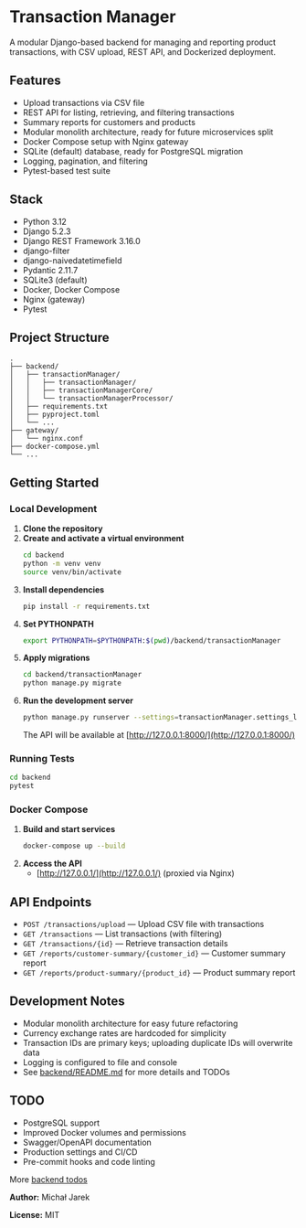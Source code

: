 # Transaction Manager

A modular Django-based backend for managing and reporting product transactions, with CSV upload, REST API, and Dockerized deployment.

## Features

- Upload transactions via CSV file
- REST API for listing, retrieving, and filtering transactions
- Summary reports for customers and products
- Modular monolith architecture, ready for future microservices split
- Docker Compose setup with Nginx gateway
- SQLite (default) database, ready for PostgreSQL migration
- Logging, pagination, and filtering
- Pytest-based test suite

## Stack

- Python 3.12
- Django 5.2.3
- Django REST Framework 3.16.0
- django-filter
- django-naivedatetimefield
- Pydantic 2.11.7
- SQLite3 (default)
- Docker, Docker Compose
- Nginx (gateway)
- Pytest

## Project Structure

```
.
├── backend/
│   ├── transactionManager/
│   │   ├── transactionManager/
│   │   ├── transactionManagerCore/
│   │   └── transactionManagerProcessor/
│   ├── requirements.txt
│   ├── pyproject.toml
│   └── ...
├── gateway/
│   └── nginx.conf
├── docker-compose.yml
└── ...
```

## Getting Started

### Local Development

1. **Clone the repository**
2. **Create and activate a virtual environment**
   ```sh
   cd backend
   python -m venv venv
   source venv/bin/activate
   ```
3. **Install dependencies**
   ```sh
   pip install -r requirements.txt
   ```
4. **Set PYTHONPATH**
   ```sh
   export PYTHONPATH=$PYTHONPATH:$(pwd)/backend/transactionManager
   ```
5. **Apply migrations**
   ```sh
   cd backend/transactionManager
   python manage.py migrate
   ```
6. **Run the development server**
   ```sh
   python manage.py runserver --settings=transactionManager.settings_local
   ```
   The API will be available at [http://127.0.0.1:8000/](http://127.0.0.1:8000/)

### Running Tests

```sh
cd backend
pytest
```

### Docker Compose

1. **Build and start services**
   ```sh
   docker-compose up --build
   ```
2. **Access the API**
   - [http://127.0.0.1/](http://127.0.0.1/) (proxied via Nginx)

## API Endpoints

- `POST /transactions/upload` — Upload CSV file with transactions
- `GET /transactions` — List transactions (with filtering)
- `GET /transactions/{id}` — Retrieve transaction details
- `GET /reports/customer-summary/{customer_id}` — Customer summary report
- `GET /reports/product-summary/{product_id}` — Product summary report

## Development Notes

- Modular monolith architecture for easy future refactoring
- Currency exchange rates are hardcoded for simplicity
- Transaction IDs are primary keys; uploading duplicate IDs will overwrite data
- Logging is configured to file and console
- See [backend/README.md](backend/README.md) for more details and TODOs

## TODO

- PostgreSQL support
- Improved Docker volumes and permissions
- Swagger/OpenAPI documentation
- Production settings and CI/CD
- Pre-commit hooks and code linting

More [backend todos](backend/README.md#todo)

**Author:** Michał Jarek

**License:** MIT
